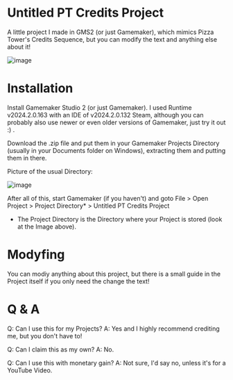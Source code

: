# Untitled PT Credits Project
A little project I made in GMS2 (or just Gamemaker), which mimics Pizza Tower's Credits Sequence, but you can modify the text and anything else about it!

![image](https://github.com/rammandoof/PTcredits-text-GMS2/assets/146557994/4ad548d6-849f-4610-908b-aa48daec2dac)


# Installation
Install Gamemaker Studio 2 (or just Gamemaker). I used Runtime v2024.2.0.163 with an IDE of v2024.2.0.132 Steam, although you can probably also use newer or even older versions of Gamemaker, just try it out :) .

Download the .zip file and put them in your Gamemaker Projects Directory (usually in your Documents folder on Windows), extracting them and putting them in there.

Picture of the usual Directory: 

![image](https://github.com/rammandoof/PTcredits-text-GMS2/assets/146557994/21865fbb-c752-4b50-9586-59db2e44227c)

After all of this, start Gamemaker (if you haven't) and goto File > Open Project > Project Directory* > Untitled PT Credits Project

* The Project Directory is the Directory where your Project is stored (look at the Image above).

# Modyfing
You can modiy anything about this project, but there is a small guide in the Project itself if you only need the change the text!

# Q & A
Q: Can I use this for my Projects?
A: Yes and I highly recommend crediting me, but you don't have to!

Q: Can I claim this as my own?
A: No.

Q: Can I use this with monetary gain?
A: Not sure, I'd say no, unless it's for a YouTube Video.
